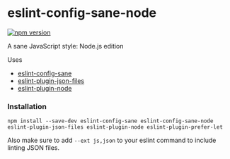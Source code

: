# eslint-config-sane-node

[![npm version](https://badge.fury.io/js/eslint-config-sane-node.svg)](https://badge.fury.io/js/eslint-config-sane-node)

A sane JavaScript style: Node.js edition

Uses

* [eslint-config-sane](https://github.com/kellyselden/eslint-config-sane)
* [eslint-plugin-json-files](https://github.com/kellyselden/eslint-plugin-json-files)
* [eslint-plugin-node](https://github.com/mysticatea/eslint-plugin-node)

### Installation

```
npm install --save-dev eslint-config-sane eslint-config-sane-node eslint-plugin-json-files eslint-plugin-node eslint-plugin-prefer-let
```

Also make sure to add `--ext js,json` to your eslint command to include linting JSON files.
